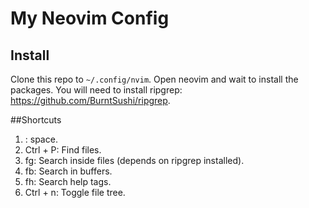 # My Neovim Config

## Install

Clone this repo to `~/.config/nvim`. Open neovim and wait to install the packages.
You will need to install ripgrep: https://github.com/BurntSushi/ripgrep.

##Shortcuts

1. <leader>: space.
2. Ctrl + P: Find files.
3. <leader>fg: Search inside files (depends on ripgrep installed).
4. <leader>fb: Search in buffers.
5. <leader>fh: Search help tags.
6. Ctrl + n: Toggle file tree.
